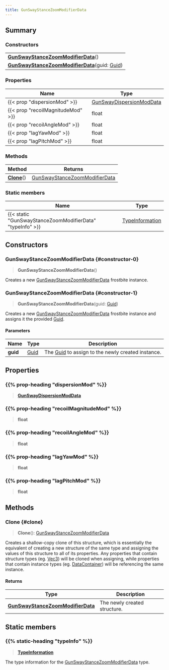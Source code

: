 ```yaml
---
title: GunSwayStanceZoomModifierData
---
```


## Summary

### Constructors

|  |
| --- |
| **[GunSwayStanceZoomModifierData](#constructor-0)**() |
| **[GunSwayStanceZoomModifierData](#constructor-1)**(guid: [Guid](/vext/ref/shared/type/guid)) |

### Properties

| Name | Type |
| ---- | ---- |
| {{< prop "dispersionMod" >}} | [GunSwayDispersionModData](/vext/ref/fb/gunswaydispersionmoddata) |
| {{< prop "recoilMagnitudeMod" >}} | float |
| {{< prop "recoilAngleMod" >}} | float |
| {{< prop "lagYawMod" >}} | float |
| {{< prop "lagPitchMod" >}} | float |

### Methods

| Method | Returns |
| ------ | ------- |
| **[Clone](#clone)**() | [GunSwayStanceZoomModifierData](/vext/ref/fb/gunswaystancezoommodifierdata) |

### Static members

| Name | Type |
| ---- | ---- |
| {{< static "GunSwayStanceZoomModifierData" "typeInfo" >}} | [TypeInformation](/vext/ref/shared/type/typeinformation) |

## Constructors

### GunSwayStanceZoomModifierData {#constructor-0}

> **GunSwayStanceZoomModifierData**()

Creates a new [GunSwayStanceZoomModifierData](/vext/ref/fb/gunswaystancezoommodifierdata) frostbite instance.

### GunSwayStanceZoomModifierData {#constructor-1}

> **GunSwayStanceZoomModifierData**(guid: [Guid](/vext/ref/shared/type/guid))

Creates a new [GunSwayStanceZoomModifierData](/vext/ref/fb/gunswaystancezoommodifierdata) frostbite instance and assigns it the provided [Guid](/vext/ref/shared/type/guid).

#### Parameters

| Name | Type | Description |
| ---- | ---- | ----------- |
| **guid** | [Guid](/vext/ref/shared/type/guid) | The [Guid](/vext/ref/shared/type/guid) to assign to the newly created instance. |

## Properties

### {{% prop-heading "dispersionMod" %}}

> **[GunSwayDispersionModData](/vext/ref/fb/gunswaydispersionmoddata)**

### {{% prop-heading "recoilMagnitudeMod" %}}

> **float**

### {{% prop-heading "recoilAngleMod" %}}

> **float**

### {{% prop-heading "lagYawMod" %}}

> **float**

### {{% prop-heading "lagPitchMod" %}}

> **float**

## Methods

### Clone {#clone}

> **Clone**(): [GunSwayStanceZoomModifierData](/vext/ref/fb/gunswaystancezoommodifierdata)

Creates a shallow-copy clone of this structure, which is essentially the equivalent of creating a new structure of the same type and assigning the values of this structure to all of its properties. Any properties that contain structure types (eg. [Vec3](/vext/ref/shared/type/vec3)) will be cloned when assigning, while properties that contain instance types (eg. [DataContainer](/vext/ref/shared/type/datacontainer)) will be referencing the same instance.

#### Returns

| Type | Description |
| ---- | ----------- |
| **[GunSwayStanceZoomModifierData](/vext/ref/fb/gunswaystancezoommodifierdata)** | The newly created structure. |

## Static members

### {{% static-heading "typeInfo" %}}

> **[TypeInformation](/vext/ref/shared/type/typeinformation)**

The type information for the [GunSwayStanceZoomModifierData](/vext/ref/fb/gunswaystancezoommodifierdata) type.

